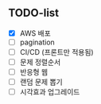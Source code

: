 ## TODO-list

- [X] AWS 배포
- [ ] pagination
- [ ] CI/CD (프론트만 적용됨)
- [ ] 문제 정렬순서
- [ ] 반응형 웹
- [ ] 랜덤 문제 뽑기
- [ ] 시각효과 업그레이드